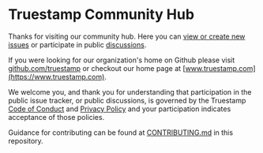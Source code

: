 # Truestamp Community Hub

Thanks for visiting our community hub. Here you can [view or create new issues](https://github.com/truestamp/discussions/issues) or participate in 
public [discussions](https://github.com/orgs/truestamp/discussions).

If you were looking for our organization's home on Github please visit [github.com/truestamp](https://github.com/truestamp) or checkout our home page at [www.truestamp.com](https://www.truestamp.com).

We welcome you, and thank you for understanding that participation in the public issue tracker, or public discussions, is governed by the Truestamp [Code of Conduct](https://github.com/truestamp/discussions/blob/main/CODE_OF_CONDUCT.md) and [Privacy Policy](https://www.truestamp.com/policies) and your participation indicates acceptance of those policies.

Guidance for contributing can be found at [CONTRIBUTING.md](./CONTRIBUTING.md) in this repository.
